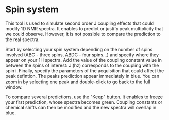 # Spin system

This tool is used to simulate second order J coupling effects that could modify 1D NMR spectra. 
It enables to predict or justify peak multiplicity that we could observe. However, it is not possible to compare the prediction to the real spectra. 

Start by selecting your spin system depending on the number of spins involved (ABC - three spins, ABDC - four spins...) and specify where they appear on your 1H spectra. Add the value of the coupling constant value in between the spins of interest: Ji(hz) corresponds to the coupling with the spin i.
Finally, specify the parameters of the acquisition that could affect the peak defintion. The peaks prediction appear immediately in blue. You can zoom in by selecting one peak and double-click to go back to the full window.

To compare several predictions, use the "Keep" button. It enables to freeze your first prediction, whose spectra becomes green. Coupling constants or chemical shifts can then be modified and the new spectra will overlap in blue.  
